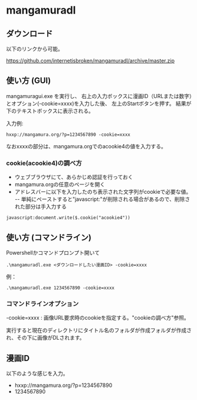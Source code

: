 # mangamuradl

## ダウンロード

以下のリンクから可能。

https://github.com/internetisbroken/mangamuradl/archive/master.zip

## 使い方 (GUI)

mangamuragui.exe を実行し、
右上の入力ボックスに漫画ID（URLまたは数字）とオプション(-cookie=xxxx)を入力した後、
左上のStartボタンを押す。
結果が下のテキストボックスに表示される。

入力例:
```
hxxp://mangamura.org/?p=1234567890 -cookie=xxxx
```

なおxxxxの部分は、mangamura.orgでのacookie4の値を入力する。

### cookie(acookie4)の調べ方

- ウェブブラウザにて、あらかじめ認証を行っておく
- mangamura.orgの任意のページを開く
- アドレスバーに以下を入力したのち表示された文字列がcookieで必要な値。
-- 単純にペーストすると"javascript:"が削除される場合があるので、削除された部分は手入力する

```
javascript:document.write($.cookie("acookie4"))
```

## 使い方 (コマンドライン)

Powershellかコマンドプロンプト開いて
```
.\mangamuradl.exe <ダウンロードしたい漫画ID> -cookie=xxxx
```

例：
```
.\mangamuradl.exe 1234567890 -cookie=xxxx
```

### コマンドラインオプション

-cookie=xxxx : 画像URL要求時のcookieを指定する。"cookieの調べ方"参照。


実行すると現在のディレクトリにタイトル名のフォルダが作成フォルダが作成され、その下に画像がDLされます。

## 漫画ID

以下のような感じを入力。
- hxxp://mangamura.org/?p=1234567890
- 1234567890

